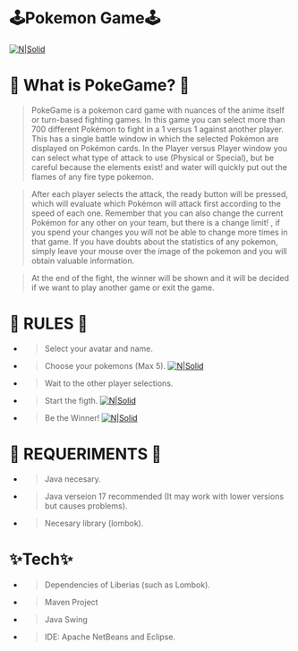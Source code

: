 # 🕹️Pokemon Game🕹️

 [![N|Solid](https://i.imgur.com/QhKlmsK.png)](https://nodesource.com/products/nsolid) 


# 💖 What is PokeGame? 💖
>PokeGame is a pokemon card game with nuances of the anime itself or turn-based fighting games.
In this game you can select more than 700 different Pokémon to fight in a 1 versus 1 against another player. 
This has a single battle window in which the selected Pokémon are displayed on Pokémon cards. In the Player versus Player window you can select what type of attack to use (Physical or Special), but be careful because the elements exist! and water will quickly put out the flames of any fire type pokemon.

>After each player selects the attack, the ready button will be pressed, which will evaluate which Pokémon will attack first according to the speed of each one.
Remember that you can also change the current Pokémon for any other on your team, but there is a change limit! , if you spend your changes you will not be able to change more times in that game.
If you have doubts about the statistics of any pokemon, simply leave your mouse over the image of the pokemon and you will obtain valuable information.

>At the end of the fight, the winner will be shown and it will be decided if we want to play another game or exit the game.

# 🚓 RULES 🚓
- >Select your avatar and name.
- >Choose your pokemons (Max 5).
[![N|Solid](https://i.gyazo.com/6c57889916d815caac360a275ca50a9e.png)](https://nodesource.com/products/nsolid) 
- >Wait to the other player selections.
- >Start the figth.
[![N|Solid](https://i.gyazo.com/d22c258b2536cb207a05119d4b4a2292.png)](https://nodesource.com/products/nsolid) 
- >Be the Winner!
[![N|Solid](https://i.gyazo.com/d5d373a71d3601d2774a9760b2642faa.png)](https://nodesource.com/products/nsolid) 

# 💾 REQUERIMENTS 💾
- >Java necesary.
- >Java verseion 17 recommended (It may work with lower versions but causes problems).
- >Necesary library (lombok).

# ✨Tech✨
- > Dependencies of Liberias (such as Lombok).
- > Maven Project
- > Java Swing
- > IDE: Apache NetBeans and Eclipse.
